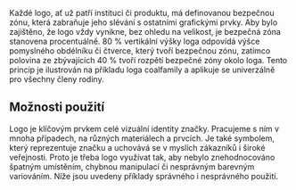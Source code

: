 Každé logo, ať už patří instituci či produktu, má definovanou bezpečnou zónu, která zabraňuje jeho slévání s ostatními grafickými prvky. Aby bylo zajištěno, že logo vždy vynikne, bez ohledu na velikost, je bezpečná zóna stanovena procentuálně. 80 % vertikální výšky loga odpovídá výšce pomyslného obdélníku či čtverce, který tvoří bezpečnou zónu, zatímco polovina ze zbývajících 40 % tvoří rozpětí bezpečné zóny okolo loga. Tento princip je ilustrován na příkladu loga coalfamily a aplikuje se univerzálně pro všechny členy rodiny.
## Možnosti použití
Logo je klíčovým prvkem celé vizuální identity značky. Pracujeme s ním v mnoha případech, na různých materiálech a prvcích. Je také symbolem, který reprezentuje značku a uchovává se v myslích zákazníků i široké veřejnosti. Proto je třeba logo využívat tak, aby nebylo znehodnocováno špatným umístěním, chybnou manipulací či nesprávným barevným variováním. Níže jsou uvedeny příklady správného i nesprávného použití.